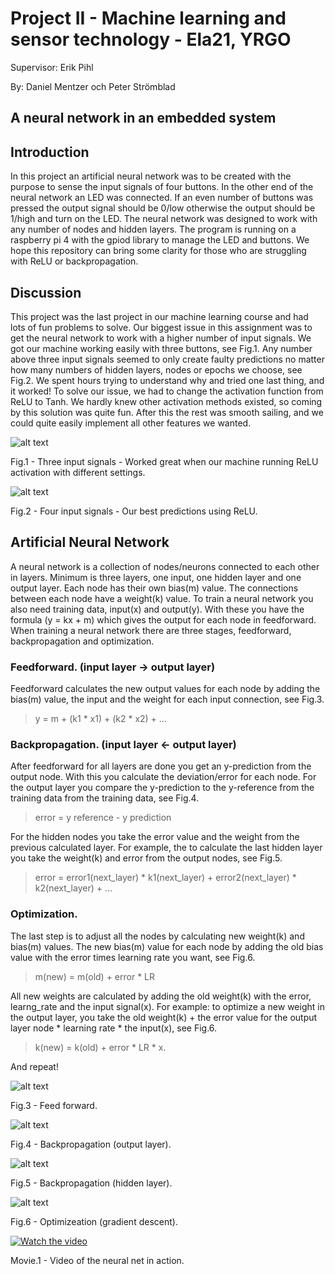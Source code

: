 # Project II - Machine learning and sensor technology - Ela21, YRGO

Supervisor: Erik Pihl 

By: Daniel Mentzer och Peter Strömblad
            
## A neural network in an embedded system

## Introduction
In this project an artificial neural network was to be created with the purpose to sense the input signals of four buttons. In the other end of the neural network an LED was connected. If an even number of buttons was pressed the output signal should be 0/low otherwise the output should be 1/high and turn on the LED. The neural network was designed to work with any number of nodes and hidden layers. The program is running on a raspberry pi 4 with the gpiod library to manage the LED and buttons. We hope this repository can bring some clarity for those who are struggling with ReLU or backpropagation.

## Discussion
This project was the last project in our machine learning course and had lots of fun problems to solve. Our biggest issue in this assignment was to get the neural network to work with a higher number of input signals. We got our machine working easily with three buttons, see Fig.1. Any number above three input signals seemed to only create faulty predictions no matter how many numbers of hidden layers, nodes or epochs we choose, see Fig.2. We spent hours trying to understand why and tried one last thing, and it worked! 
To solve our issue, we had to change the activation function from ReLU to Tanh. We hardly knew other activation methods existed, so coming by this solution was quite fun. After this the rest was smooth sailing, and we could quite easily implement all other features we wanted.

![alt text](https://github.com/peter-strom/ML-p2-Neural_net_embedded/blob/4df7a1c26fd78acbf8bc1d4e7d95d58fd228faa2/img/fig1.png)

Fig.1 - Three input signals - Worked great when our machine running ReLU activation with different settings. 

![alt text](https://github.com/peter-strom/ML-p2-Neural_net_embedded/blob/3613ae104815c9729222e099af963688991a007f/img/fig2.png)

Fig.2 - Four input signals - Our best predictions using ReLU. 

## Artificial Neural Network
A neural network is a collection of nodes/neurons connected to each other in layers. Minimum is three layers, one input, one hidden layer and one output layer. Each node has their own bias(m) value. The connections between each node have a weight(k) value. To train a neural network you also need training data, input(x) and output(y). With these you have the formula (y = kx + m) which gives the output for each node in feedforward.
When training a neural network there are three stages, feedforward, backpropagation and optimization.

### Feedforward. (input layer -> output layer) 
Feedforward calculates the new output values for each node by adding the bias(m) value, the input and the weight for each input connection, see Fig.3. 
>y = m + (k1 * x1) + (k2 * x2) + ...
	      
### Backpropagation. (input layer <- output layer) 
After feedforward for all layers are done you get an y-prediction from the output node. With this you calculate the deviation/error for each node. For the output layer you compare the y-prediction to the y-reference from the training data from the training data, see Fig.4. 
>error = y reference - y prediction 

For the hidden nodes you take the error value and the weight from the previous calculated layer. For example, the to calculate the last hidden layer you take the weight(k) and error from the output nodes, see Fig.5. 
>error = error1(next_layer) * k1(next_layer) + error2(next_layer) * k2(next_layer) + …

### Optimization. 
The last step is to adjust all the nodes by calculating new weight(k) and bias(m) values. The new bias(m) value for each node by adding the old bias value with the error times learning rate you want, see Fig.6. 
>m(new) = m(old) + error * LR

All new weights are calculated by adding the old weight(k) with the error, learng_rate and the input signal(x). For example: to optimize a new weight in the output layer, you take the old weight(k) + the error value for the output layer node * learning rate * the input(x), see Fig.6. 
>k(new) = k(old) + error * LR * x.


And repeat!



![alt text](https://github.com/peter-strom/ML-p2-Neural_net_embedded/blob/80bb41a867ca11fd8f38e42aa5c175df469d737f/img/fig3.png)

Fig.3 - Feed forward.

![alt text](https://github.com/peter-strom/ML-p2-Neural_net_embedded/blob/80bb41a867ca11fd8f38e42aa5c175df469d737f/img/fig4.png)

Fig.4 - Backpropagation (output layer).

![alt text](https://github.com/peter-strom/ML-p2-Neural_net_embedded/blob/80bb41a867ca11fd8f38e42aa5c175df469d737f/img/fig5.png)

Fig.5 - Backpropagation (hidden layer).

![alt text](https://github.com/peter-strom/ML-p2-Neural_net_embedded/blob/80bb41a867ca11fd8f38e42aa5c175df469d737f/img/fig6.png)

Fig.6 - Optimizeation (gradient descent).



[![Watch the video](https://github.com/peter-strom/ML-p2-Neural_net_embedded/blob/4df7a1c26fd78acbf8bc1d4e7d95d58fd228faa2/img/youtube.png)](https://youtu.be/20bjsbjJasY)

Movie.1 - Video of the neural net in action.
